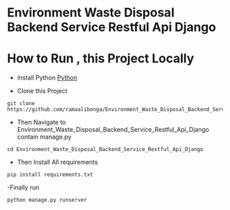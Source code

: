 # Environment Waste Disposal Backend Service Restful Api Django

# How to Run , this Project Locally

- Install Python
  [Python](https://www.python.org/)

- Clone this Project
```
git clone https://github.com/ramaalibonga/Environment_Waste_Disposal_Backend_Service_Restful_Api_Django.git

```

- Then Navigate to Environment_Waste_Disposal_Backend_Service_Restful_Api_Django contain manage.py
  
```
cd Environment_Waste_Disposal_Backend_Service_Restful_Api_Django
```

- Then Install All requirements
  
```
pip install requirements.txt
```
-Finally run
```
python manage.py runserver
```
